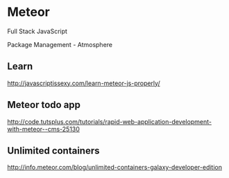 # Meteor
Full Stack JavaScript

Package Management - Atmosphere

## Learn
http://javascriptissexy.com/learn-meteor-js-properly/

## Meteor todo app
http://code.tutsplus.com/tutorials/rapid-web-application-development-with-meteor--cms-25130

## Unlimited containers
http://info.meteor.com/blog/unlimited-containers-galaxy-developer-edition